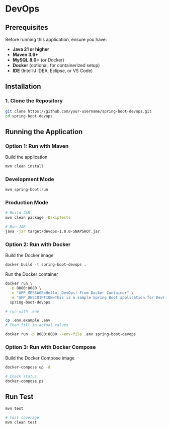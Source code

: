 # DevOps

## Prerequisites

Before running this application, ensure you have:

-  **Java 21 or higher**
-  **Maven 3.6+**
-  **MySQL 8.0+** (or Docker)
-  **Docker** (optional, for containerized setup)
-  **IDE** (IntelliJ IDEA, Eclipse, or VS Code)

## Installation

### 1. Clone the Repository
```bash
git clone https://github.com/your-username/spring-boot-devops.git
cd spring-boot-devops
```

## Running the Application

### Option 1: Run with Maven

Build the application
```bash
mvn clean install
```

### Development Mode
```bash
mvn spring-boot:run
```

### Production Mode
```bash
# Build JAR
mvn clean package -DskipTests

# Run JAR
java -jar target/devops-1.0.0-SNAPSHOT.jar
```

### Option 2: Run with Docker

Build the Docker image
```bash
docker build -t spring-boot-devops .
```

Run the Docker container
```bash
docker run \
  -p 8080:8080 \
  -e "APP_MESSAGE=Hello, DevOps! From Docker Container" \
  -e "APP_DESCRIPTION=This is a sample Spring Boot application for DevOps practices." \
  spring-boot-devops

# run with .env

cp .env.example .env
# Then fill in actual values

docker run -p 8080:8080 --env-file .env spring-boot-devops

```

### Option 3: Run with Docker Compose

Build the Docker Compose image
```bash
docker-compose up -d

# Check status
docker-compose ps
```

## Run Test

```bash
mvn test

# test coverage
mvn clean test
```